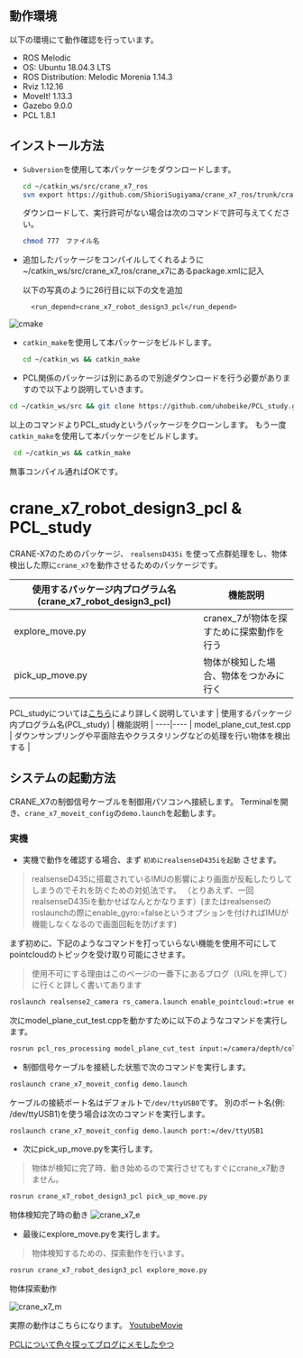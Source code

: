## 動作環境

以下の環境にて動作確認を行っています。


- ROS Melodic
- OS: Ubuntu 18.04.3 LTS
- ROS Distribution: Melodic Morenia 1.14.3
- Rviz 1.12.16
- MoveIt! 1.13.3
- Gazebo 9.0.0
- PCL 1.8.1
## インストール方法



- `Subversion`を使用して本パッケージをダウンロードします。


  ```bash
  cd ~/catkin_ws/src/crane_x7_ros
  svn export https://github.com/ShioriSugiyama/crane_x7_ros/trunk/crane_x7_robot_design3_pcl
  ```
  ダウンロードして、実行許可がない場合は次のコマンドで許可与えてください。
   ```bash
   chmod 777　ファイル名
    ```
- 追加したパッケージをコンパイルしてくれるように~/catkin_ws/src/crane_x7_ros/crane_x7にあるpackage.xmlに記入

    以下の写真のように26行目に以下の文を追加
  
    ```
      <run_depend>crane_x7_robot_design3_pcl</run_depend>
    ```

![cmake](https://github.com/ShioriSugiyama/crane_x7_ros/blob/image/image/a3fe030e89c33e0a895bda411ab39625.png "cmake")
- `catkin_make`を使用して本パッケージをビルドします。

  ```bash
  cd ~/catkin_ws && catkin_make
  ```
- PCL関係のパッケージは別にあるので別途ダウンロードを行う必要がありますので以下より説明していきます。
 ```bash
 cd ~/catkin_ws/src && git clone https://github.com/uhobeike/PCL_study.git
 ```
 以上のコマンドよりPCL_studyというパッケージをクローンします。
 もう一度 `catkin_make`を使用して本パッケージをビルドします。
 ```bash
  cd ~/catkin_ws && catkin_make
  ```
  無事コンパイル通ればOKです。
# crane_x7_robot_design3_pcl & PCL_study

CRANE-X7のためのパッケージ、 `realsensD435i` を使って点群処理をし、物体検出した際に`crane_x7`を動作させるためのパッケージです。

| 使用するパッケージ内プログラム名(crane_x7_robot_design3_pcl) | 機能説明 |
----|----
| explore_move.py | cranex_7が物体を探すために探索動作を行う |
| pick_up_move.py | 物体が検知した場合、物体をつかみに行く |


PCL_studyについては[こちら](https://github.com/uhobeike/PCL_study)により詳しく説明しています
| 使用するパッケージ内プログラム名(PCL_study) | 機能説明 |
----|----
| model_plane_cut_test.cpp | ダウンサンプリングや平面除去やクラスタリングなどの処理を行い物体を検出する |

## システムの起動方法

CRANE_X7の制御信号ケーブルを制御用パソコンへ接続します。
Terminalを開き、`crane_x7_moveit_config`の`demo.launch`を起動します。


### 実機

- 実機で動作を確認する場合、まず `初めにrealsenseD435iを起動` させます。
> realsenseD435に搭載されているIMUの影響により画面が反転したりしてしまうのでそれを防ぐための対処法です。
>（とりあえず、一回realsenseD435iを動かせばなんとかなります）(またはrealsenseのroslaunchの際にenable_gyro:=falseというオプションを付ければIMUが機能しなくなるので画面回転を防げます)


まず初めに、下記のようなコマンドを打っていらない機能を使用不可にしてpointcloudのトピックを受け取り可能にさせます。
>使用不可にする理由はこのページの一番下にあるブログ（URLを押して）に行くと詳しく書いてあります
```sh
roslaunch realsense2_camera rs_camera.launch enable_pointcloud:=true enable_infra2:=false  enable_infra1:=false  enable_gyro:=false enable_stereo:=false
```
次にmodel_plane_cut_test.cppを動かすために以下のようなコマンドを実行します。
```sh
rosrun pcl_ros_processing model_plane_cut_test input:=/camera/depth/color/points
```
- 制御信号ケーブルを接続した状態で次のコマンドを実行します。

```sh
roslaunch crane_x7_moveit_config demo.launch 
```

ケーブルの接続ポート名はデフォルトで`/dev/ttyUSB0`です。
別のポート名(例: /dev/ttyUSB1)を使う場合は次のコマンドを実行します。

```sh
roslaunch crane_x7_moveit_config demo.launch port:=/dev/ttyUSB1
```

- 次にpick_up_move.pyを実行します。
> 物体が検知に完了時、動き始めるので実行させてもすぐにcrane_x7動きません。

```sh
rosrun crane_x7_robot_design3_pcl pick_up_move.py
```
物体検知完了時の動き
![crane_x7_e](https://github.com/ShioriSugiyama/crane_x7_ros/blob/image/image/98a708fc4e160b0428ef70ab31432807.gif "crane_x7_e")
- 最後にexplore_move.pyを実行します。
> 物体検知するための、探索動作を行います。

```sh
rosrun crane_x7_robot_design3_pcl explore_move.py
```
物体探索動作

![crane_x7_m](https://github.com/ShioriSugiyama/crane_x7_ros/blob/image/image/2163519889481d2ef15215dd37d131f6.gif "crane_x7_m")

実際の動作はこちらになります。
[YoutubeMovie](https://youtu.be/YwxTDPTYzWY)

[PCLについて色々探ってブログにメモしたやつ](https://beike.hatenablog.jp/entry/2019/12/24/224303)
